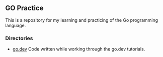 ## GO Practice

This is a repository for my learning and practicing of the Go programming language.

### Directories
- [go.dev](https://go.dev/)
Code written while working through the go.dev tutorials.

